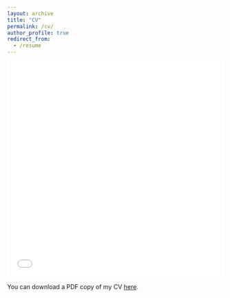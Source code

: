 ```yaml
---
layout: archive
title: "CV"
permalink: /cv/
author_profile: true
redirect_from:
  - /resume
---
```


<iframe src="/files/pdf/S-Buchczyk_CV.pdf.pdf" width="100%" height="500" frameborder="no" border="0" marginwidth="0" marginheight="0"></iframe>

You can download a PDF copy of my CV [here](/files/pdf/S-Buchczyk_CV.pdf).
